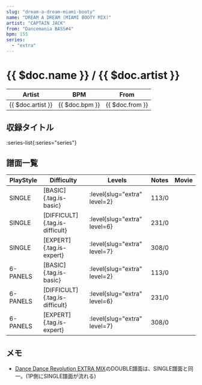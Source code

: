```yaml
---
slug: "dream-a-dream-miami-booty"
name: "DREAM A DREAM (MIAMI BOOTY MIX)"
artist: "CAPTAIN JACK"
from: "Dancemania BASS#4"
bpm: 155
series:
  - "extra"
---
```


# {{ $doc.name }} / {{ $doc.artist }}

|Artist|BPM|From|
|------|---|----|
|{{ $doc.artist }}|{{ $doc.bpm }}|{{ $doc.from }}|

## 収録タイトル

:series-list{:series="series"}

## 譜面一覧

|PlayStyle|Difficulty|Levels|Notes|Movie|
|---------|----------|------|-----|-----|
|SINGLE|[BASIC]{.tag.is-basic}|:level{slug="extra" level=2}|113/0||
|SINGLE|[DIFFICULT]{.tag.is-difficult}|:level{slug="extra" level=6}|231/0||
|SINGLE|[EXPERT]{.tag.is-expert}|:level{slug="extra" level=7}|308/0||
|6-PANELS|[BASIC]{.tag.is-basic}|:level{slug="extra" level=2}|113/0||
|6-PANELS|[DIFFICULT]{.tag.is-difficult}|:level{slug="extra" level=6}|231/0||
|6-PANELS|[EXPERT]{.tag.is-expert}|:level{slug="extra" level=7}|308/0||

## メモ

- [Dance Dance Revolution EXTRA MIX](/series/extra)のDOUBLE譜面は、SINGLE譜面と同一。(1P側にSINGLE譜面が流れる)
